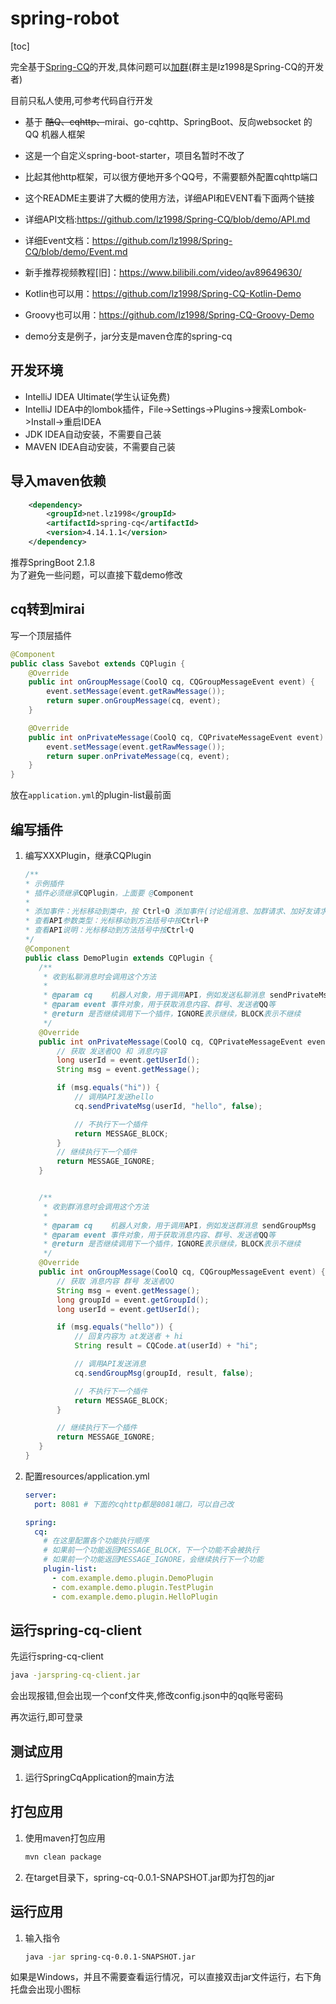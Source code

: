 # spring-robot

[toc]



完全基于[Spring-CQ](https://github.com/lz1998/spring-cq)的开发,具体问题可以[加群](https://jq.qq.com/?_wv=1027&k=5BKAROL)(群主是lz1998是Spring-CQ的开发者)

目前只私人使用,可参考代码自行开发

- 基于 ~~酷Q、cqhttp、~~mirai、go-cqhttp、SpringBoot、反向websocket 的 QQ 机器人框架

- 这是一个自定义spring-boot-starter，项目名暂时不改了

- 比起其他http框架，可以很方便地开多个QQ号，不需要额外配置cqhttp端口

- 这个README主要讲了大概的使用方法，详细API和EVENT看下面两个链接

- 详细API文档:https://github.com/lz1998/Spring-CQ/blob/demo/API.md

- 详细Event文档：https://github.com/lz1998/Spring-CQ/blob/demo/Event.md

- 新手推荐视频教程[旧]：https://www.bilibili.com/video/av89649630/  

- Kotlin也可以用：https://github.com/lz1998/Spring-CQ-Kotlin-Demo

- Groovy也可以用：https://github.com/lz1998/Spring-CQ-Groovy-Demo

- demo分支是例子，jar分支是maven仓库的spring-cq

## 开发环境
- IntelliJ IDEA Ultimate(学生认证免费)
- IntelliJ IDEA中的lombok插件，File->Settings->Plugins->搜索Lombok->Install->重启IDEA
- JDK IDEA自动安装，不需要自己装
- MAVEN IDEA自动安装，不需要自己装

## 导入maven依赖
```xml
    <dependency>
        <groupId>net.lz1998</groupId>
        <artifactId>spring-cq</artifactId>
        <version>4.14.1.1</version>
    </dependency>
```

推荐SpringBoot 2.1.8  
为了避免一些问题，可以直接下载demo修改

## cq转到mirai

写一个顶层插件

```java
@Component
public class Savebot extends CQPlugin {
    @Override
    public int onGroupMessage(CoolQ cq, CQGroupMessageEvent event) {
        event.setMessage(event.getRawMessage());
        return super.onGroupMessage(cq, event);
    }

    @Override
    public int onPrivateMessage(CoolQ cq, CQPrivateMessageEvent event) {
        event.setMessage(event.getRawMessage());
        return super.onPrivateMessage(cq, event);
    }
}
```

放在`application.yml`的plugin-list最前面


## 编写插件

1. 编写XXXPlugin，继承CQPlugin  
    ```java
   /**
    * 示例插件
    * 插件必须继承CQPlugin，上面要 @Component
    *
    * 添加事件：光标移动到类中，按 Ctrl+O 添加事件(讨论组消息、加群请求、加好友请求等)
    * 查看API参数类型：光标移动到方法括号中按Ctrl+P
    * 查看API说明：光标移动到方法括号中按Ctrl+Q
    */
   @Component
   public class DemoPlugin extends CQPlugin {
       /**
        * 收到私聊消息时会调用这个方法
        *
        * @param cq    机器人对象，用于调用API，例如发送私聊消息 sendPrivateMsg
        * @param event 事件对象，用于获取消息内容、群号、发送者QQ等
        * @return 是否继续调用下一个插件，IGNORE表示继续，BLOCK表示不继续
        */
       @Override
       public int onPrivateMessage(CoolQ cq, CQPrivateMessageEvent event) {
           // 获取 发送者QQ 和 消息内容
           long userId = event.getUserId();
           String msg = event.getMessage();
   
           if (msg.equals("hi")) {
               // 调用API发送hello
               cq.sendPrivateMsg(userId, "hello", false);
   
               // 不执行下一个插件
               return MESSAGE_BLOCK;
           }
           // 继续执行下一个插件
           return MESSAGE_IGNORE;
       }
   
   
       /**
        * 收到群消息时会调用这个方法
        *
        * @param cq    机器人对象，用于调用API，例如发送群消息 sendGroupMsg
        * @param event 事件对象，用于获取消息内容、群号、发送者QQ等
        * @return 是否继续调用下一个插件，IGNORE表示继续，BLOCK表示不继续
        */
       @Override
       public int onGroupMessage(CoolQ cq, CQGroupMessageEvent event) {
           // 获取 消息内容 群号 发送者QQ
           String msg = event.getMessage();
           long groupId = event.getGroupId();
           long userId = event.getUserId();
   
           if (msg.equals("hello")) {
               // 回复内容为 at发送者 + hi
               String result = CQCode.at(userId) + "hi";
   
               // 调用API发送消息
               cq.sendGroupMsg(groupId, result, false);
   
               // 不执行下一个插件
               return MESSAGE_BLOCK;
           }
   
           // 继续执行下一个插件
           return MESSAGE_IGNORE;
       }
   }
   ```

2. 配置resources/application.yml
    ```yml
    server:
      port: 8081 # 下面的cqhttp都是8081端口，可以自己改
    
    spring:
      cq:
        # 在这里配置各个功能执行顺序
        # 如果前一个功能返回MESSAGE_BLOCK，下一个功能不会被执行
        # 如果前一个功能返回MESSAGE_IGNORE，会继续执行下一个功能
        plugin-list:
          - com.example.demo.plugin.DemoPlugin
          - com.example.demo.plugin.TestPlugin
          - com.example.demo.plugin.HelloPlugin
    ```

## 运行spring-cq-client

先运行spring-cq-client

```bash
java -jarspring-cq-client.jar
```

会出现报错,但会出现一个conf文件夹,修改config.json中的qq账号密码

再次运行,即可登录


## 测试应用
1. 运行SpringCqApplication的main方法

## 打包应用
1. 使用maven打包应用
    ```bash
    mvn clean package
    ```
2. 在target目录下，spring-cq-0.0.1-SNAPSHOT.jar即为打包的jar

## 运行应用
1. 输入指令
    ```bash
    java -jar spring-cq-0.0.1-SNAPSHOT.jar
    ```
如果是Windows，并且不需要查看运行情况，可以直接双击jar文件运行，右下角托盘会出现小图标


